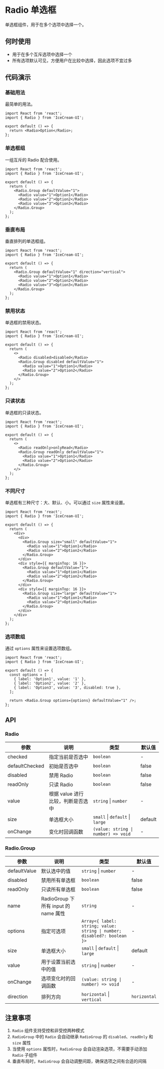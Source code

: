 # Radio 单选框

单选框组件，用于在多个选项中选择一个。

## 何时使用

- 用于在多个互斥选项中选择一个
- 所有选项默认可见，方便用户在比较中选择，因此选项不宜过多

## 代码演示

### 基础用法

最简单的用法。

```tsx
import React from 'react';
import { Radio } from 'IceCream-UI';

export default () => {
  return <Radio>Option</Radio>;
};
```

### 单选框组

一组互斥的 Radio 配合使用。

```tsx
import React from 'react';
import { Radio } from 'IceCream-UI';

export default () => {
  return (
    <Radio.Group defaultValue="1">
      <Radio value="1">Option1</Radio>
      <Radio value="2">Option2</Radio>
      <Radio value="3">Option3</Radio>
    </Radio.Group>
  );
};
```

### 垂直布局

垂直排列的单选框组。

```tsx
import React from 'react';
import { Radio } from 'IceCream-UI';

export default () => {
  return (
    <Radio.Group defaultValue="1" direction="vertical">
      <Radio value="1">Option1</Radio>
      <Radio value="2">Option2</Radio>
      <Radio value="3">Option3</Radio>
    </Radio.Group>
  );
};
```

### 禁用状态

单选框的禁用状态。

```tsx
import React from 'react';
import { Radio } from 'IceCream-UI';

export default () => {
  return (
    <>
      <Radio disabled>disabled</Radio>
      <Radio.Group disabled defaultValue="1">
        <Radio value="1">Option1</Radio>
        <Radio value="2">Option2</Radio>
      </Radio.Group>
    </>
  );
};
```

### 只读状态

单选框的只读状态。

```tsx
import React from 'react';
import { Radio } from 'IceCream-UI';

export default () => {
  return (
    <>
      <Radio readOnly>onlyRead</Radio>
      <Radio.Group readOnly defaultValue="1">
        <Radio value="1">Option1</Radio>
        <Radio value="2">Option2</Radio>
      </Radio.Group>
    </>
  );
};
```

### 不同尺寸

单选框有三种尺寸：大、默认、小。可以通过 `size` 属性来设置。

```tsx
import React from 'react';
import { Radio } from 'IceCream-UI';

export default () => {
  return (
    <div>
      <div>
        <Radio.Group size="small" defaultValue="1">
          <Radio value="1">Option1</Radio>
          <Radio value="2">Option2</Radio>
        </Radio.Group>
      </div>
      <div style={{ marginTop: 16 }}>
        <Radio.Group defaultValue="1">
          <Radio value="1">Option1</Radio>
          <Radio value="2">Option2</Radio>
        </Radio.Group>
      </div>
      <div style={{ marginTop: 16 }}>
        <Radio.Group size="large" defaultValue="1">
          <Radio value="1">Option1</Radio>
          <Radio value="2">Option2</Radio>
        </Radio.Group>
      </div>
    </div>
  );
};
```

### 选项数组

通过 `options` 属性来设置选项数组。

```tsx
import React from 'react';
import { Radio } from 'IceCream-UI';

export default () => {
  const options = [
    { label: 'Option1', value: '1' },
    { label: 'Option2', value: '2' },
    { label: 'Option3', value: '3', disabled: true },
  ];

  return <Radio.Group options={options} defaultValue="1" />;
};
```

## API

### Radio

| 参数 | 说明 | 类型 | 默认值 |
| --- | --- | --- | --- |
| checked | 指定当前是否选中 | `boolean` | - |
| defaultChecked | 初始是否选中 | `boolean` | false |
| disabled | 禁用 Radio | `boolean` | false |
| readOnly | 只读 Radio | `boolean` | false |
| value | 根据 value 进行比较，判断是否选中 | `string` \| `number` | - |
| size | 单选框大小 | `small` \| `default` \| `large` | default |
| onChange | 变化时回调函数 | `(value: string \| number) => void` | - |

### Radio.Group

| 参数 | 说明 | 类型 | 默认值 |
| --- | --- | --- | --- |
| defaultValue | 默认选中的值 | `string` \| `number` | - |
| disabled | 禁用所有单选框 | `boolean` | false |
| readOnly | 只读所有单选框 | `boolean` | false |
| name | RadioGroup 下所有 input 的 name 属性 | `string` | - |
| options | 指定可选项 | `Array<{ label: string; value: string \| number; disabled?: boolean }>` | - |
| size | 单选框大小 | `small` \| `default` \| `large` | default |
| value | 用于设置当前选中的值 | `string` \| `number` | - |
| onChange | 选项变化时的回调函数 | `(value: string \| number) => void` | - |
| direction | 排列方向 | `horizontal` \| `vertical` | `horizontal` |

## 注意事项

1. `Radio` 组件支持受控和非受控两种模式
2. `RadioGroup` 中的 `Radio` 会自动继承 `RadioGroup` 的 `disabled`、`readOnly` 和 `size` 属性
3. 当使用 `options` 属性时，`RadioGroup` 会自动渲染选项，不需要手动添加 `Radio` 子组件
4. 垂直布局时，`RadioGroup` 会自动调整间距，确保选项之间有合适的间隔
